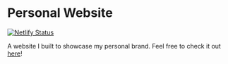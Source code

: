 # Personal Website
[![Netlify Status](https://api.netlify.com/api/v1/badges/584eb86d-766e-4601-94c7-aa3f1bd8fe49/deploy-status)](https://app.netlify.com/sites/bradbain/deploys)

A website I built to showcase my personal brand. Feel free to check it out [here](http://bradbain.com)!

